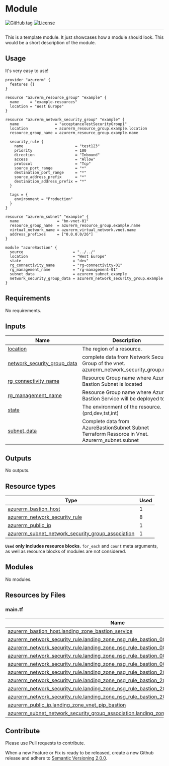 # Module
[![GitHub tag](https://img.shields.io/github/tag/qbeyond/terraform-module-template.svg)](https://registry.terraform.io/modules/qbeyond/terraform-module-template/provider/latest)
[![License](https://img.shields.io/github/license/qbeyond/terraform-module-template.svg)](https://github.com/qbeyond/terraform-module-template/blob/main/LICENSE)

----

This is a template module. It just showcases how a module should look. This would be a short description of the module.

<!-- BEGIN_TF_DOCS -->
## Usage

It's very easy to use!
```hcl
provider "azurerm" {
  features {}
}

resource "azurerm_resource_group" "example" {
  name     = "example-resources"
  location = "West Europe"
}

resource "azurerm_network_security_group" "example" {
  name                = "acceptanceTestSecurityGroup1"
  location            = azurerm_resource_group.example.location
  resource_group_name = azurerm_resource_group.example.name

  security_rule {
    name                       = "test123"
    priority                   = 100
    direction                  = "Inbound"
    access                     = "Allow"
    protocol                   = "Tcp"
    source_port_range          = "*"
    destination_port_range     = "*"
    source_address_prefix      = "*"
    destination_address_prefix = "*"
  }

  tags = {
    environment = "Production"
  }
}

resource "azurerm_subnet" "example" {
  name                 = "bn-vnet-01"
  resource_group_name  = azurerm_resource_group.example.name
  virtual_network_name = azurerm_virtual_network.vnet.name
  address_prefixes     = ["0.0.0.0/26"]
}

module "azureBastion" {
  source                      = "../../"
  location                    = "West Europe"
  state                       = "dev"
  rg_connectivity_name        = "rg-connectivity-01"
  rg_management_name          = "rg-management-01"
  subnet_data                 = azurerm_subnet.example
  network_security_group_data = azurerm_network_security_group.example
}
```

## Requirements

No requirements.

## Inputs

| Name | Description | Type | Default | Required |
|------|-------------|------|---------|:--------:|
| <a name="input_location"></a> [location](#input\_location) | The region of a resource. | `string` | n/a | yes |
| <a name="input_network_security_group_data"></a> [network\_security\_group\_data](#input\_network\_security\_group\_data) | complete data from Network Security Group of the vnet. azurerm\_network\_security\_group.nsg | `any` | n/a | yes |
| <a name="input_rg_connectivity_name"></a> [rg\_connectivity\_name](#input\_rg\_connectivity\_name) | Resource Group name where Azure Bastion Subnet is located | `string` | n/a | yes |
| <a name="input_rg_management_name"></a> [rg\_management\_name](#input\_rg\_management\_name) | Resource Group name where Azure Bastion Service will be deployed to | `string` | n/a | yes |
| <a name="input_state"></a> [state](#input\_state) | The environment of the resource. (prd,dev,tst,int) | `string` | n/a | yes |
| <a name="input_subnet_data"></a> [subnet\_data](#input\_subnet\_data) | Complete data from AzureBastionSubnet Subnet Terraform Ressorce in Vnet. Azurerm\_subnet.subnet | `any` | n/a | yes |
## Outputs

No outputs.

## Resource types

| Type | Used |
|------|-------|
| [azurerm_bastion_host](https://registry.terraform.io/providers/hashicorp/azurerm/latest/docs/resources/bastion_host) | 1 |
| [azurerm_network_security_rule](https://registry.terraform.io/providers/hashicorp/azurerm/latest/docs/resources/network_security_rule) | 8 |
| [azurerm_public_ip](https://registry.terraform.io/providers/hashicorp/azurerm/latest/docs/resources/public_ip) | 1 |
| [azurerm_subnet_network_security_group_association](https://registry.terraform.io/providers/hashicorp/azurerm/latest/docs/resources/subnet_network_security_group_association) | 1 |

**`Used` only includes resource blocks.** `for_each` and `count` meta arguments, as well as resource blocks of modules are not considered.

## Modules

No modules.

## Resources by Files

### main.tf

| Name | Type |
|------|------|
| [azurerm_bastion_host.landing_zone_bastion_service](https://registry.terraform.io/providers/hashicorp/azurerm/latest/docs/resources/bastion_host) | resource |
| [azurerm_network_security_rule.landing_zone_nsg_rule_bastion_0001](https://registry.terraform.io/providers/hashicorp/azurerm/latest/docs/resources/network_security_rule) | resource |
| [azurerm_network_security_rule.landing_zone_nsg_rule_bastion_0002](https://registry.terraform.io/providers/hashicorp/azurerm/latest/docs/resources/network_security_rule) | resource |
| [azurerm_network_security_rule.landing_zone_nsg_rule_bastion_0003](https://registry.terraform.io/providers/hashicorp/azurerm/latest/docs/resources/network_security_rule) | resource |
| [azurerm_network_security_rule.landing_zone_nsg_rule_bastion_0004](https://registry.terraform.io/providers/hashicorp/azurerm/latest/docs/resources/network_security_rule) | resource |
| [azurerm_network_security_rule.landing_zone_nsg_rule_bastion_2000](https://registry.terraform.io/providers/hashicorp/azurerm/latest/docs/resources/network_security_rule) | resource |
| [azurerm_network_security_rule.landing_zone_nsg_rule_bastion_2001](https://registry.terraform.io/providers/hashicorp/azurerm/latest/docs/resources/network_security_rule) | resource |
| [azurerm_network_security_rule.landing_zone_nsg_rule_bastion_2002](https://registry.terraform.io/providers/hashicorp/azurerm/latest/docs/resources/network_security_rule) | resource |
| [azurerm_network_security_rule.landing_zone_nsg_rule_bastion_2003](https://registry.terraform.io/providers/hashicorp/azurerm/latest/docs/resources/network_security_rule) | resource |
| [azurerm_public_ip.landing_zone_vnet_pip_bastion](https://registry.terraform.io/providers/hashicorp/azurerm/latest/docs/resources/public_ip) | resource |
| [azurerm_subnet_network_security_group_association.landing_zone_nsg_association_bastion](https://registry.terraform.io/providers/hashicorp/azurerm/latest/docs/resources/subnet_network_security_group_association) | resource |
<!-- END_TF_DOCS -->

## Contribute

Please use Pull requests to contribute.

When a new Feature or Fix is ready to be released, create a new Github release and adhere to [Semantic Versioning 2.0.0](https://semver.org/lang/de/spec/v2.0.0.html).